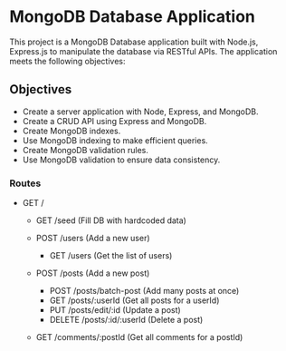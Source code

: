 # MongoDB Database Application

This project is a MongoDB Database application built with Node.js, Express.js to manipulate the database via RESTful APIs. The application meets the following objectives:

## Objectives

- Create a server application with Node, Express, and MongoDB.
- Create a CRUD API using Express and MongoDB.
- Create MongoDB indexes.
- Use MongoDB indexing to make efficient queries.
- Create MongoDB validation rules.
- Use MongoDB validation to ensure data consistency.

### Routes

- GET /

  - GET /seed (Fill DB with hardcoded data)

  - POST /users (Add a new user)

    - GET /users (Get the list of users)

  - POST /posts (Add a new post)

    - POST /posts/batch-post (Add many posts at once)
    - GET /posts/:userId (Get all posts for a userId)
    - PUT /posts/edit/:id (Update a post)
    - DELETE /posts/:id/:userId (Delete a post)

  - GET /comments/:postId (Get all comments for a postId)
